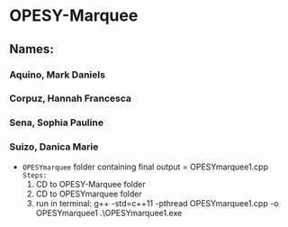 # OPESY-Marquee
## Names:
### Aquino, Mark Daniels
### Corpuz, Hannah Francesca
### Sena, Sophia Pauline
### Suizo, Danica Marie

- ``OPESYmarquee`` folder containing final output = OPESYmarquee1.cpp
``Steps: ``
  1. CD to OPESY-Marquee folder
  2. CD to OPESYmarquee folder
  3. run in terminal:
     g++ -std=c++11 -pthread OPESYmarquee1.cpp -o OPESYmarquee1
     .\OPESYmarquee1.exe
